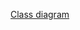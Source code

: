 [Class diagram](https://drive.google.com/file/d/1oDoyOSbXwxDMdLI7zKdsd6nRs1vOhGJ9/view?usp=sharing)

